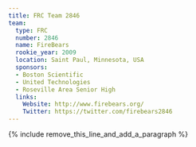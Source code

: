 ```yaml
---
title: FRC Team 2846
team:
  type: FRC
  number: 2846
  name: FireBears
  rookie_year: 2009
  location: Saint Paul, Minnesota, USA
  sponsors:
  - Boston Scientific
  - United Technologies
  - Roseville Area Senior High
  links:
    Website: http://www.firebears.org/
    Twitter: https://twitter.com/firebears2846
---
```


{% include remove_this_line_and_add_a_paragraph %}